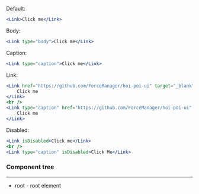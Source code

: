 Default:

```jsx
<Link>Click me</Link>
```

Body:

```jsx
<Link type="body">Click me</Link>
```

Caption:

```jsx
<Link type="caption">Click me</Link>
```

Link:

```jsx
<Link href="https://github.com/ForceManager/hoi-poi-ui" target="_blank">
    Click me
</Link>
<br />
<Link type="caption" href="https://github.com/ForceManager/hoi-poi-ui" target="_blank">
    Click me
</Link>
```

Disabled:

```jsx
<Link isDisabled>Click me</Link>
<br />
<Link type="caption" isDisabled>Click Me</Link>
```

### Component tree

---

-   root - root element
